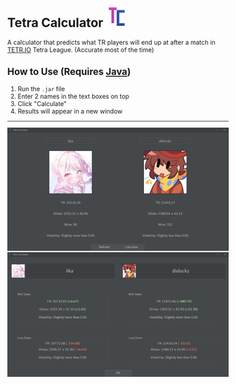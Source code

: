 # Tetra Calculator ![icon48.png](src/main/resources/icon48.png)
A calculator that predicts what TR players will end up at after a match in [TETR.IO](https://tetr.io) Tetra League. (Accurate most of the time)

## How to Use (Requires [Java](https://adoptium.net/temurin/releases/?os=any&arch=any&version=21))
1. Run the `.jar` file
2. Enter 2 names in the text boxes on top
3. Click "Calculate"
4. Results will appear in a new window

---
![img.png](src/main/resources/img.png)
![img.png](src/main/resources/img2.png)